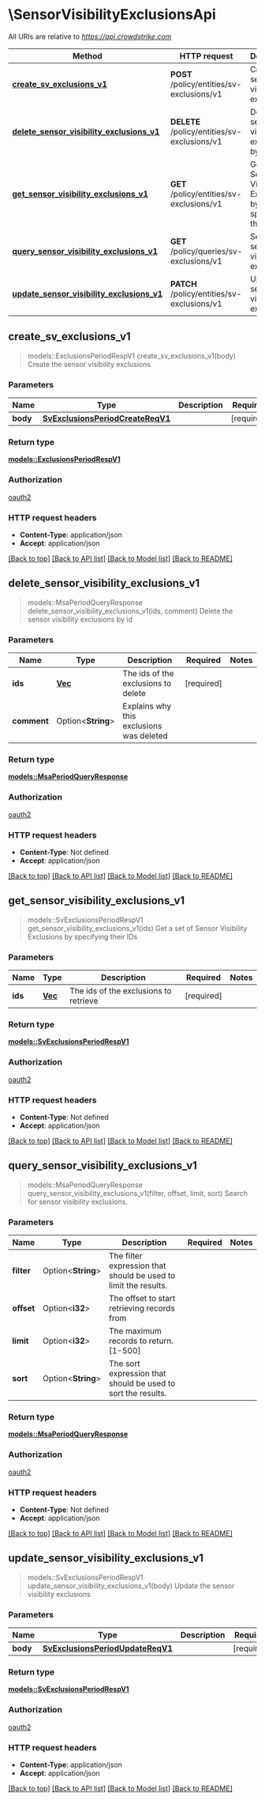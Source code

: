 # \SensorVisibilityExclusionsApi

All URIs are relative to *<https://api.crowdstrike.com>*

Method | HTTP request | Description
------------- | ------------- | -------------
[**create_sv_exclusions_v1**](SensorVisibilityExclusionsApi.md#create_sv_exclusions_v1) | **POST** /policy/entities/sv-exclusions/v1 | Create the sensor visibility exclusions
[**delete_sensor_visibility_exclusions_v1**](SensorVisibilityExclusionsApi.md#delete_sensor_visibility_exclusions_v1) | **DELETE** /policy/entities/sv-exclusions/v1 | Delete the sensor visibility exclusions by id
[**get_sensor_visibility_exclusions_v1**](SensorVisibilityExclusionsApi.md#get_sensor_visibility_exclusions_v1) | **GET** /policy/entities/sv-exclusions/v1 | Get a set of Sensor Visibility Exclusions by specifying their IDs
[**query_sensor_visibility_exclusions_v1**](SensorVisibilityExclusionsApi.md#query_sensor_visibility_exclusions_v1) | **GET** /policy/queries/sv-exclusions/v1 | Search for sensor visibility exclusions.
[**update_sensor_visibility_exclusions_v1**](SensorVisibilityExclusionsApi.md#update_sensor_visibility_exclusions_v1) | **PATCH** /policy/entities/sv-exclusions/v1 | Update the sensor visibility exclusions

## create_sv_exclusions_v1

> models::ExclusionsPeriodRespV1 create_sv_exclusions_v1(body)
Create the sensor visibility exclusions

### Parameters

Name | Type | Description  | Required | Notes
------------- | ------------- | ------------- | ------------- | -------------
**body** | [**SvExclusionsPeriodCreateReqV1**](SvExclusionsPeriodCreateReqV1.md) |  | [required] |

### Return type

[**models::ExclusionsPeriodRespV1**](exclusions.RespV1.md)

### Authorization

[oauth2](../README.md#oauth2)

### HTTP request headers

- **Content-Type**: application/json
- **Accept**: application/json

[[Back to top]](#) [[Back to API list]](../README.md#documentation-for-api-endpoints) [[Back to Model list]](../README.md#documentation-for-models) [[Back to README]](../README.md)

## delete_sensor_visibility_exclusions_v1

> models::MsaPeriodQueryResponse delete_sensor_visibility_exclusions_v1(ids, comment)
Delete the sensor visibility exclusions by id

### Parameters

Name | Type | Description  | Required | Notes
------------- | ------------- | ------------- | ------------- | -------------
**ids** | [**Vec<String>**](String.md) | The ids of the exclusions to delete | [required] |
**comment** | Option<**String**> | Explains why this exclusions was deleted |  |

### Return type

[**models::MsaPeriodQueryResponse**](msa.QueryResponse.md)

### Authorization

[oauth2](../README.md#oauth2)

### HTTP request headers

- **Content-Type**: Not defined
- **Accept**: application/json

[[Back to top]](#) [[Back to API list]](../README.md#documentation-for-api-endpoints) [[Back to Model list]](../README.md#documentation-for-models) [[Back to README]](../README.md)

## get_sensor_visibility_exclusions_v1

> models::SvExclusionsPeriodRespV1 get_sensor_visibility_exclusions_v1(ids)
Get a set of Sensor Visibility Exclusions by specifying their IDs

### Parameters

Name | Type | Description  | Required | Notes
------------- | ------------- | ------------- | ------------- | -------------
**ids** | [**Vec<String>**](String.md) | The ids of the exclusions to retrieve | [required] |

### Return type

[**models::SvExclusionsPeriodRespV1**](sv_exclusions.RespV1.md)

### Authorization

[oauth2](../README.md#oauth2)

### HTTP request headers

- **Content-Type**: Not defined
- **Accept**: application/json

[[Back to top]](#) [[Back to API list]](../README.md#documentation-for-api-endpoints) [[Back to Model list]](../README.md#documentation-for-models) [[Back to README]](../README.md)

## query_sensor_visibility_exclusions_v1

> models::MsaPeriodQueryResponse query_sensor_visibility_exclusions_v1(filter, offset, limit, sort)
Search for sensor visibility exclusions.

### Parameters

Name | Type | Description  | Required | Notes
------------- | ------------- | ------------- | ------------- | -------------
**filter** | Option<**String**> | The filter expression that should be used to limit the results. |  |
**offset** | Option<**i32**> | The offset to start retrieving records from |  |
**limit** | Option<**i32**> | The maximum records to return. [1-500] |  |
**sort** | Option<**String**> | The sort expression that should be used to sort the results. |  |

### Return type

[**models::MsaPeriodQueryResponse**](msa.QueryResponse.md)

### Authorization

[oauth2](../README.md#oauth2)

### HTTP request headers

- **Content-Type**: Not defined
- **Accept**: application/json

[[Back to top]](#) [[Back to API list]](../README.md#documentation-for-api-endpoints) [[Back to Model list]](../README.md#documentation-for-models) [[Back to README]](../README.md)

## update_sensor_visibility_exclusions_v1

> models::SvExclusionsPeriodRespV1 update_sensor_visibility_exclusions_v1(body)
Update the sensor visibility exclusions

### Parameters

Name | Type | Description  | Required | Notes
------------- | ------------- | ------------- | ------------- | -------------
**body** | [**SvExclusionsPeriodUpdateReqV1**](SvExclusionsPeriodUpdateReqV1.md) |  | [required] |

### Return type

[**models::SvExclusionsPeriodRespV1**](sv_exclusions.RespV1.md)

### Authorization

[oauth2](../README.md#oauth2)

### HTTP request headers

- **Content-Type**: application/json
- **Accept**: application/json

[[Back to top]](#) [[Back to API list]](../README.md#documentation-for-api-endpoints) [[Back to Model list]](../README.md#documentation-for-models) [[Back to README]](../README.md)
